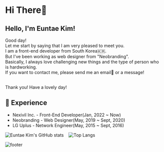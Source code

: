 <!-- ![header](https://capsule-render.vercel.app/api?type=waving&color=32EDF0&height=300&section=header&text=Euntae%20Kim&fontSize=70) -->

# Hi There👋
## Hello, I'm Euntae Kim!

Good day!</br>
Let me start by saying that I am very pleased to meet you.</br>
I am a front-end developer from South Korea🇰🇷.</br>
But I've been working as web designer from "Neobranding".</br>
Basically, I always love challenging new things and the type of person who is hardworking.</br>
If you want to contact me, please send me an email💌 or a message!</br></br>

Thank you! Have a lovely day!

## 🌈 Experience

- Nexivil Inc. - Front-End Developer(Jan, 2022 ~ Now)
- Neobranding - Web Designer(May, 2019 ~ Sept, 2020)
- LG Uplus - Network Engineer(May, 2015 ~ Sept, 2016)


![Euntae Kim's GitHub stats](https://github-readme-stats.vercel.app/api?username=hurima90-kim)&nbsp;&nbsp;&nbsp;&nbsp;![Top Langs](https://github-readme-stats.vercel.app/api/top-langs/?username=hurima90-kim)

![footer](https://capsule-render.vercel.app/api?type=soft&color=32EDF0&height=100&section=header&text=Have%20a%20good%20day&fontSize=30)
